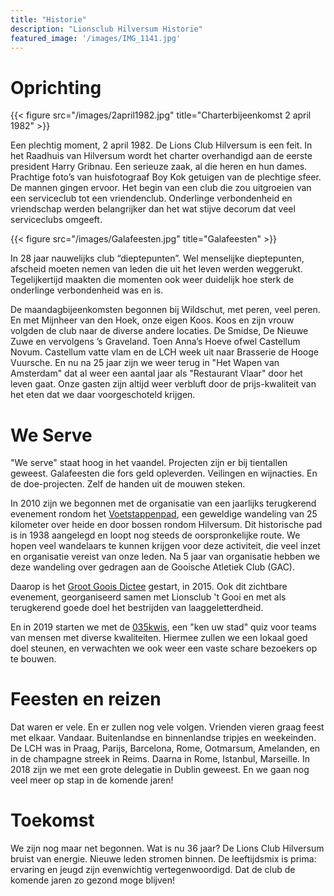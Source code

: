 ```yaml
---
title: "Historie"
description: "Lionsclub Hilversum Historie"
featured_image: '/images/IMG_1141.jpg'
---
```


# Oprichting

{{< figure src="/images/2april1982.jpg" title="Charterbijeenkomst 2 april 1982" >}}

Een plechtig moment, 2 april 1982. De Lions Club Hilversum is een feit. In het Raadhuis
van Hilversum wordt het charter overhandigd aan de eerste president Harry Gribnau.
Een serieuze zaak, al die heren en hun dames. Prachtige foto’s van huisfotograaf
Boy Kok getuigen van de plechtige sfeer. De mannen gingen ervoor. Het begin van
een club die zou uitgroeien van een serviceclub tot een vriendenclub. Onderlinge
verbondenheid en vriendschap werden belangrijker dan het wat stijve decorum dat veel
serviceclubs omgeeft.

{{< figure src="/images/Galafeesten.jpg" title="Galafeesten" >}}

In 28 jaar nauwelijks club “dieptepunten”. Wel menselijke dieptepunten, afscheid moeten
nemen van leden die uit het leven werden weggerukt. Tegelijkertijd maakten die momenten
ook weer duidelijk hoe sterk de onderlinge verbondenheid was en is.

De maandagbijeenkomsten begonnen bij Wildschut, met peren, veel peren. En met Mijnheer
van den Hoek, onze eigen Koos. Koos en zijn vrouw volgden de club naar de diverse andere
locaties. De Smidse, De Nieuwe Zuwe en vervolgens ’s Graveland. Toen Anna’s Hoeve ofwel
Castellum Novum. Castellum vatte vlam en de LCH week uit naar Brasserie de Hooge Vuursche.
En nu na 25 jaar zijn we weer terug in "Het Wapen van Amsterdam" dat al weer een aantal jaar
als "Restaurant Vlaar" door het leven gaat. Onze gasten zijn altijd weer verbluft door de
prijs-kwaliteit van het eten dat we daar voorgeschoteld krijgen.

# We Serve

"We serve" staat hoog in het vaandel. Projecten zijn er bij tientallen geweest.
Galafeesten die fors geld opleverden. Veilingen en wijnacties. En de doe-projecten.
Zelf de handen uit de mouwen steken.

In 2010 zijn we begonnen met de organisatie van een jaarlijks terugkerend evenement rondom het
<a href="http://www.voetstappenpad.nl" target="_blank">Voetstappenpad</a>, een geweldige
wandeling van 25 kilometer over heide en door bossen rondom
Hilversum. Dit historische pad is in 1938 aangelegd en loopt nog steeds de oorspronkelijke
route. We hopen veel wandelaars te kunnen krijgen voor deze activiteit, die veel inzet en
organisatie vereist van onze leden. Na 5 jaar van organisatie hebben we deze wandeling over
gedragen aan de Gooische Atletiek Club (GAC).

Daarop is het <a href="http://hetgrootgooisdictee.nl" target="_blank">Groot Goois Dictee</a> gestart, in 2015.
Ook dit zichtbare evenement, georganiseerd samen met Lionsclub 't Gooi en met als terugkerend goede doel
het bestrijden van laaggeletterdheid.

En in 2019 starten we met de <a href="http://035kwis.nl" target="_blank">035kwis</a>, een "ken uw stad" quiz
voor teams van mensen met diverse kwaliteiten. Hiermee zullen we een lokaal goed doel steunen, en
verwachten we ook weer een vaste schare bezoekers op te bouwen.

# Feesten en reizen

Dat waren er vele. En er zullen nog vele volgen. Vrienden vieren graag feest met
elkaar. Vandaar. Buitenlandse en binnenlandse tripjes en weekeinden. De LCH was in Praag,
Parijs, Barcelona, Rome, Ootmarsum, Amelanden, en in de champagne streek in Reims. Daarna
in Rome, Istanbul, Marseille. In 2018 zijn we met een grote delegatie in Dublin geweest.
En we gaan nog veel meer op stap in de komende jaren!

# Toekomst

We zijn nog maar net begonnen. Wat is nu 36 jaar? De Lions Club Hilversum bruist
van energie. Nieuwe leden stromen binnen. De leeftijdsmix is prima: ervaring en jeugd zijn
evenwichtig vertegenwoordigd. Dat de club de komende jaren zo gezond moge blijven!
